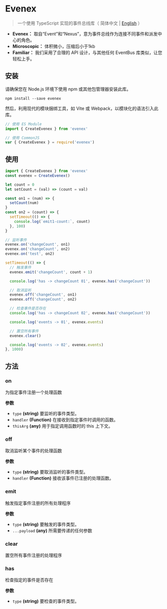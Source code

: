 # Evenex

> 一个使用 TypeScript 实现的事件总线库（ 简体中文 | [English](README.md) ）

- **Evenex：** 取自“Event”和“Nexus”，意为事件总线作为连接不同事件和派发中心的角色。
- **Microscopic：** 体积微小，压缩后小于1kb
- **Familiar：** 我们采用了合理的 API 设计，与其他任何 EventBus 库类似，让您轻松上手。

## 安装

请确保您在 Node.js 环境下使用 npm 或其他包管理器安装此库。

```shell
npm install --save evenex
```

然后，利用现代的模块捆绑工具，如 Vite 或 Webpack，以模块化的语法引入此库。

```javascript
// 使用 ES Module
import { CreateEvenex } from 'evenex'

// 使用 CommonJS
var { CreateEvenex } = require('evenex')
```

## 使用

```javascript
import { CreateEvenex } from 'evenex'
const evenex = CreateEvenex()

let count = 0
let setCount = (val) => (count = val)

const on1 = (num) => {
  setCount(num)
}
const on2 = (count) => {
  setTimeout(() => {
    console.log(`emit1-count:`, count)
  }, 100)
}

// 监听事件
evenex.on('changeCount', on1)
evenex.on('changeCount', on2)
evenex.on('test', on2)

setTimeout(() => {
  // 触发事件
  evenex.emit('changeCount', count + 1)

  console.log('has -> changeCount 01', evenex.has('changeCount'))

  // 取消监听
  evenex.off('changeCount', on1)
  evenex.off('changeCount', on2)

  // 检查事件是否存在
  console.log('has -> changeCount 02', evenex.has('changeCount'))

  console.log('events -> 01', evenex.events)

  // 置空所有事件
  evenex.clear()

  console.log('events -> 02', evenex.events)
}, 1000)
```

## 方法

### on

为指定事件注册一个处理函数

**参数**

- `type` **(string)** 要监听的事件类型。
- `handler` **(Function)** 在接收到指定事件时调用的函数。
- `thisArg` **(any)** 用于指定调用函数时的 this 上下文。

### off

取消监听某个事件的处理函数

**参数**

- `type` **(string)** 要取消监听的事件类型。
- `handler` **(Function)** 接收该事件已注册的处理函数。

### emit

触发指定事件注册的所有处理程序

**参数**

- `type` **(string)** 要触发的事件类型。
- `...payload` **(any)** 所需要传递的任何参数

### clear

置空所有事件注册的处理程序

### has

检查指定的事件是否存在

**参数**

- `type` **(string)** 要检查的事件类型。
